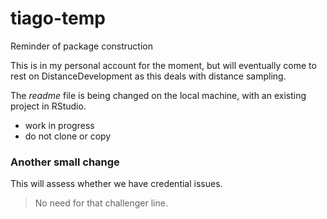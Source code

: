 # tiago-temp
Reminder of package construction


This is in my personal account for the moment, but will eventually come to rest on DistanceDevelopment as this deals with distance sampling.

The *readme* file is being changed on the local machine, with an existing project in RStudio.

- work in progress
- do not clone or copy

### Another small change

This will assess whether we have credential issues.


> No need for that challenger line.

